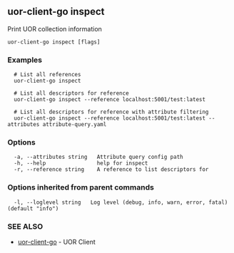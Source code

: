 ## uor-client-go inspect

Print UOR collection information

```
uor-client-go inspect [flags]
```

### Examples

```
  # List all references
  uor-client-go inspect
  
  # List all descriptors for reference
  uor-client-go inspect --reference localhost:5001/test:latest
  
  # List all descriptors for reference with attribute filtering
  uor-client-go inspect --reference localhost:5001/test:latest --attributes attribute-query.yaml
```

### Options

```
  -a, --attributes string   Attribute query config path
  -h, --help                help for inspect
  -r, --reference string    A reference to list descriptors for
```

### Options inherited from parent commands

```
  -l, --loglevel string   Log level (debug, info, warn, error, fatal) (default "info")
```

### SEE ALSO

* [uor-client-go](uor-client-go.md)	 - UOR Client

